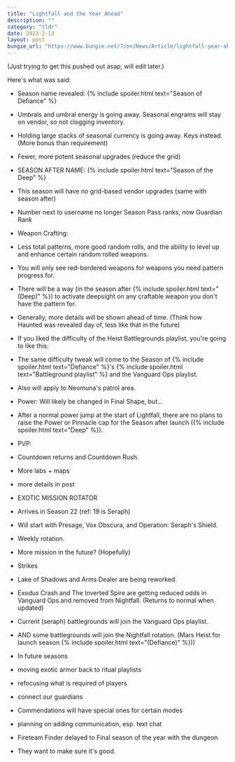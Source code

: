 ```yaml
---
title: "Lightfall and the Year Ahead"
description: ""
category: "tldr"
date: 2023-2-13
layout: post
bungie_url: "https://www.bungie.net/7/en/News/Article/lightfall-year-ahead"
---
```


(Just trying to get this pushed out asap, will edit later.)

Here's what was said:
- Season name revealed: {% include spoiler.html text="Season of Defiance" %}
- Umbrals and umbral energy is going away. Seasonal engrams will stay on vendor, so not clogging inventory.
- Holding large stacks of seasonal currency is going away. Keys instead. (More bonus than requirement)
- Fewer, more potent seasonal upgrades (reduce the grid)

- SEASON AFTER NAME: {% include spoiler.html text="Season of the Deep" %}
- This season will have no grid-based vendor upgrades (same with season after)
- Number next to username no longer Season Pass ranks, now Guardian Rank

- Weapon Crafting:
- Less total patterns, more good random rolls, and the ability to level up and enhance certain random rolled weapons.
- You will only see red-bordered weapons for weapons you need pattern progress for.
- There will be a way (in the season after {% include spoiler.html text="(Deep)" %}) to activate deepsight on any craftable weapon you don't have the pattern for.

- Generally, more details will be shown ahead of time. (Think how Haunted was revealed day of, less like that in the future)

- If you liked the difficulty of the Heist Battlegrounds playlist, you're going to like this:
- The same difficulty tweak will come to the Season of {% include spoiler.html text="Defiance" %}'s {% include spoiler.html text="Battleground playlist" %} and the Vanguard Ops playlist.
- Also will apply to Neomuna's patrol area.

- Power: Will likely be changed in Final Shape, but...
- After a normal power jump at the start of Lightfall, there are no plans to raise the Power or Pinnacle cap for the Season after launch ({% include spoiler.html text="Deep" %}).

- PVP:
- Countdown returns and Countdown Rush.
- More labs + maps
- more details in post

- EXOTIC MISSION ROTATOR
- Arrives in Season 22 (ref: 19 is Seraph)
- Will start with Presage, Vox Obscura, and Operation: Seraph's Shield.
- Weekly rotation.
- More mission in the future? (Hopefully)

- Strikes
- Lake of Shadows and Arms Dealer are being reworked.
- Exodus Crash and The Inverted Spire are getting reduced odds in Vanguard Ops and removed from Nightfall. (Returns to normal when updated)
- Current (seraph) battlegrounds will join the Vanguard Ops playlist.
- AND some battlegrounds will join the Nightfall rotation. (Mars Heist for launch season {% include spoiler.html text="(Defiance)" %})) 

- In future seasons
- moving exotic armor back to ritual playlists
- refocusing what is required of players

- connect our guardians
- Commendations will have special ones for certain modes
- planning on adding communication, esp. text chat

- Fireteam Finder delayed to Final season of the year with the dungeon
- They want to make sure it's good.
